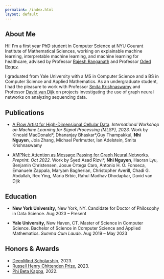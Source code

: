 ```yaml
---
permalink: /index.html
layout: default
---
```


## About Me

Hi! I'm a first year PhD student in Computer Science at NYU Courant Institute of Mathematical Sciences, 
working on explainable machine learning, interpretable machine learning,
and machine learning for healthcare, advised by 
Professor [Rajesh Ranganath](https://cims.nyu.edu/~rajeshr/) and
Professor [Oded Regev](https://cims.nyu.edu/~regev/). 

I graduated from Yale University with a MS in Computer Science and a BS in
Computer Science and Applied Mathematics. As an undergraduate student, I had the pleasure to work 
with Professor [Smita Krishnaswamy](https://krishnaswamylab.org/) and 
Professor [David van Dijk](https://www.vandijklab.org/) on projects investigating the use of
graph neural networks on analyzing sequencing data.


<!-- ## News -->

## Publications

* [A Flow Artist for High-Dimensional Cellular Data](https://ieeexplore.ieee.org/document/10285942).
_International Workshop on Machine Learning for Signal Processing (MLSP), 2023._ Work by 
Kincaid MacDonald\*, Dhananjay Bhaskar\*,Guy Thampakkul, __Nhi Nguyen__, Joia Zhang, Michael Perlmutter, Ian Adelstein, Smita Krishnaswamy

* [AMPNet: Attention as Message Passing for Graph Neural Networks](https://arxiv.org/abs/2210.09475).
_Preprint. Oct 2022._ Work by Syed Asad Rizvi\*, __Nhi Nguyen__, Haoran Lyu, Benjamin Christensen, Josue Ortega Caro, Antonio H. O. Fonseca, Emanuele Zappala, Maryam Bagherian, Christopher Averill, Chadi G. Abdallah, Rex Ying, Maria Brbic, Rahul Madhav Dhodapkar, David van Dijk

## Education

* __New York University,__ New York, NY. Candidate for Doctor of Philosophy in Data Science. Aug 2023 – Present

* __Yale University,__ New Haven, CT. Master of Science in Computer Science. Bachelor of Science in Computer Science and Applied Mathematics. _Summa Cum Laude._ Aug 2019 – May 2023

## Honors & Awards

* [DeepMind Scholarship](https://deepmind.com/education), 2023.
* [Russell Henry Chittenden Prize](https://news.yale.edu/2023/05/21/eleven-graduating-seniors-honored-top-yale-college-prizes), 2023.
* [Phi Beta Kappa](https://pbk.yalecollege.yale.edu/junior-inductees#2023-1st), 2022.
